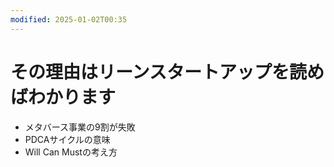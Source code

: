 ```yaml
---
modified: 2025-01-02T00:35
---
```

# その理由はリーンスタートアップを読めばわかります

- メタバース事業の9割が失敗
- PDCAサイクルの意味
- Will Can Mustの考え方